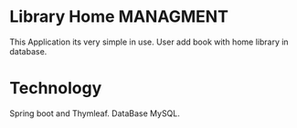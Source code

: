 # Library Home MANAGMENT

This Application its very simple in use. User add book with home library in database.

# Technology

Spring boot and Thymleaf. DataBase MySQL.


